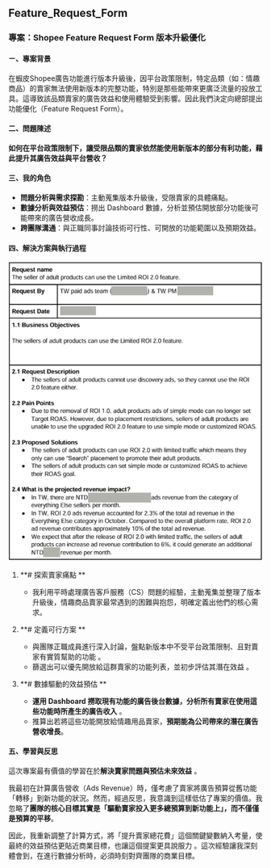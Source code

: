 ## Feature_Request_Form

### 專案：Shopee Feature Request Form 版本升級優化

#### ㄧ、專案背景 
在蝦皮Shopee廣告功能進行版本升級後，因平台政策限制，特定品類（如：情趣商品）的賣家無法使用新版本的完整功能，特別是那些能帶來更廣泛流量的投放工具。這導致該品類賣家的廣告效益和使用體驗受到影響。因此我們決定向總部提出功能優化（Feature Request Form）。

#### 二、問題陳述 
**如何在平台政策限制下，讓受限品類的賣家依然能使用新版本的部分有利功能，藉此提升其廣告效益與平台營收？**

#### 三、我的角色 
*   **問題分析與需求探勘**：主動蒐集版本升級後，受限賣家的具體痛點。
*   **數據分析與效益預估**：撈出 Dashboard 數據，分析並預估開放部分功能後可能帶來的廣告營收成長。
*   **跨團隊溝通**：與正職同事討論技術可行性、可開放的功能範圍以及預期效益。

#### 四、解決方案與執行過程 
![image](https://github.com/SMT0429/Data_Analysis/blob/main/Shopee/Pic/Alex%20Portfolio.png)

1.  **# 探索賣家痛點 **
    *   我利用平時處理廣告客戶服務（CS）問題的經驗，主動蒐集並整理了版本升級後，情趣商品賣家最常遇到的困難與抱怨，明確定義出他們的核心需求。

2.  **# 定義可行方案 **
    *   與團隊正職成員進行深入討論，盤點新版本中不受平台政策限制、且對賣家有實質幫助的功能 。
    *   篩選出可以優先開放給這群賣家的功能列表，並初步評估其潛在效益 。

3.  **# 數據驅動的效益預估 **
    *   **運用 Dashboard 撈取現有功能的廣告後台數據，分析所有賣家在使用這些功能時所產生的廣告收入** 。
    *   推算出若將這些功能開放給情趣用品賣家，**預期能為公司帶來的潛在廣告營收增長**。

#### 五、學習與反思 

這次專案最有價值的學習在於**解決賣家問題與預估未來效益** 。

我最初在計算廣告營收（Ads Revenue）時，僅考慮了賣家將廣告預算從舊功能「轉移」到新功能的狀況。然而，經過反思，我意識到這樣低估了專案的價值。我忽略了**團隊的核心目標其實是「驅動賣家投入更多總預算到新功能上」，而不僅僅是預算的平移**。

因此，我重新調整了計算方式，將「提升賣家總花費」這個關鍵變數納入考量，使最終的效益預估更貼近商業目標，也讓這個提案更具說服力 。這次經驗讓我深刻體會到，在進行數據分析時，必須時刻對齊團隊的商業目標。
